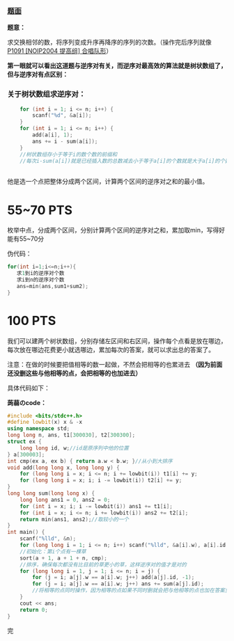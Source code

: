 ### [题面](https://www.luogu.com.cn/problem/AT1218)


**题意：**

求交换相邻的数，将序列变成升序再降序的序列的次数。（操作完后序列就像[P1091 [NOIP2004 提高组] 合唱队形](https://www.luogu.com.cn/problem/P1091)）

**第一眼就可以看出这道题与逆序对有关，而逆序对最高效的算法就是树状数组了，但与逆序对有点区别：**

### 关于树状数组求逆序对：

```cpp
    for (int i = 1; i <= n; i++) {
        scanf("%d", &a[i]);
    }
    for (int i = 1; i <= n; i++) {
        add(a[i], 1);
        ans += i - sum(a[i]);
    }
    //树状数组存小于等于i的数个数的前缀和
    //每次i-sum(a[i])就是已经插入数的总数减去小于等于a[i]的个数就是大于a[i]的个数
    
```

他是选一个点把整体分成两个区间，计算两个区间的逆序对之和的最小值。

# 55~70 PTS

枚举中点，分成两个区间，分别计算两个区间的逆序对之和，累加取min，写得好能有55~70分

伪代码：

```cpp
for(int i=1;i<=n;i++){
   求1到i的逆序对个数
   求i到n的逆序对个数
   ans=min(ans,sum1+sum2);
}                  
```


# 100 PTS

我们可以建两个树状数组，分别存储左区间和右区间，操作每个点看是放在哪边，每次放在哪边花费更小就选哪边，累加每次的答案，就可以求出总的答案了。

注意：在做的时候要把值相等的数一起做，不然会把相等的也累进去 **（因为前面还没删这些与他相等的点，会把相等的也加进去）**

具体代码如下：

**蒟蒻のcode：**

```cpp
#include <bits/stdc++.h>
#define lowbit(x) x & -x
using namespace std;
long long n, ans, t1[300030], t2[300300];
struct ex {
    long long id, w;//id是原序列中他的位置
} a[300003];
int cmp(ex a, ex b) { return a.w < b.w; }//从小到大排序
void add(long long x, long long y) {
    for (long long i = x; i <= n; i += lowbit(i)) t1[i] += y;
    for (long long i = x; i; i -= lowbit(i)) t2[i] += y;
}
long long sum(long long x) {
    long long ans1 = 0, ans2 = 0;
    for (int i = x; i; i -= lowbit(i)) ans1 += t1[i];
    for (int i = x; i <= n; i += lowbit(i)) ans2 += t2[i];
    return min(ans1, ans2);//取较小的一个
}
int main() {
    scanf("%lld", &n);
    for (long long i = 1; i <= n; i++) scanf("%lld", &a[i].w), a[i].id = i, add(i, 1);
    //初始化：第i个点有一棵草
    sort(a + 1, a + 1 + n, cmp);
    //排序，确保每次都没有比目前的草更小的草，这样逆序对的值才是对的
    for (long long i = 1, j = 1; i <= n; i = j) {
        for (j = i; a[j].w == a[i].w; j++) add(a[j].id, -1);
        for (j = i; a[j].w == a[i].w; j++) ans += sum(a[j].id);
        //将相等的点同时操作，因为相等的点如果不同时删就会把与他相等的点也加在答案里
    }
    cout << ans;
    return 0;
}
```

完
